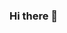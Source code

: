 ### Hi there 👋

<!--
**sharmapuneet20/sharmapuneet20** is a ✨ _special_ ✨ repository because its `README.md` (this file) appears on your GitHub profile.

<h1 align="center">Hi 👋, I'm Puneet Sharma</h1>
<h3 align="center">A passionate college student from India who is looking forward to learn and grow.</h3>
<img align="right" width="350px" src="https://user-images.githubusercontent.com/75851313/151668395-5591532b-28da-46a6-9476-7c9694bcb60e.gif" alt="img" >

<p align="left"> <img src="https://komarev.com/ghpvc/?username=sharmapuneet20&label=Profile%20views&color=0e75b6&style=flat" alt="sharmapuneet20" /> </p>

<p align="left"> <a href="https://github.com/ryo-ma/github-profile-trophy"><img src="https://github-profile-trophy.vercel.app/?username=sharmapuneet20" alt="sharmapuneet20" /></a> </p>

- 🌱 I’m currently learning **Data Structures and algo**

- 👨‍💻 All of my projects are available at [https://github.com/sharmapuneet20/sharmapuneet20](https://github.com/sharmapuneet20/sharmapuneet20)

- 📫 How to reach me **puneetsharma200332@gmail.com**

- 📄 Know about my experiences [https://www.linkedin.com/in/puneet-20-sharma/overlay/1635525482337/single-media-viewer/?profileId=ACoAADszgZsBqGhzoTM27SIe53-AKqWrYue5MfQ](https://www.linkedin.com/in/puneet-20-sharma/overlay/1635525482337/single-media-viewer/?profileId=ACoAADszgZsBqGhzoTM27SIe53-AKqWrYue5MfQ)

<h3 align="left">Connect with me:</h3>
<p align="left">
<a href="https://linkedin.com/in/puneet sharma" target="blank"><img align="center" src="https://raw.githubusercontent.com/rahuldkjain/github-profile-readme-generator/master/src/images/icons/Social/linked-in-alt.svg" alt="puneet sharma" height="30" width="40" /></a>
<a href="https://instagram.com/puneet.20s" target="blank"><img align="center" src="https://raw.githubusercontent.com/rahuldkjain/github-profile-readme-generator/master/src/images/icons/Social/instagram.svg" alt="puneet.20s" height="30" width="40" /></a>
<a href="https://www.leetcode.com/puneet20s" target="blank"><img align="center" src="https://raw.githubusercontent.com/rahuldkjain/github-profile-readme-generator/master/src/images/icons/Social/leet-code.svg" alt="puneet20s" height="30" width="40" /></a>
</p>

<h3 align="left">Languages and Tools:</h3>
<p align="left"> <a href="https://getbootstrap.com" target="_blank" rel="noreferrer"> <img src="https://raw.githubusercontent.com/devicons/devicon/master/icons/bootstrap/bootstrap-plain-wordmark.svg" alt="bootstrap" width="40" height="40"/> </a> <a href="https://www.cprogramming.com/" target="_blank" rel="noreferrer"> <img src="https://raw.githubusercontent.com/devicons/devicon/master/icons/c/c-original.svg" alt="c" width="40" height="40"/> </a> <a href="https://www.w3schools.com/cpp/" target="_blank" rel="noreferrer"> <img src="https://raw.githubusercontent.com/devicons/devicon/master/icons/cplusplus/cplusplus-original.svg" alt="cplusplus" width="40" height="40"/> </a> <a href="https://www.w3schools.com/css/" target="_blank" rel="noreferrer"> <img src="https://raw.githubusercontent.com/devicons/devicon/master/icons/css3/css3-original-wordmark.svg" alt="css3" width="40" height="40"/> </a> <a href="https://git-scm.com/" target="_blank" rel="noreferrer"> <img src="https://www.vectorlogo.zone/logos/git-scm/git-scm-icon.svg" alt="git" width="40" height="40"/> </a> <a href="https://www.w3.org/html/" target="_blank" rel="noreferrer"> <img src="https://raw.githubusercontent.com/devicons/devicon/master/icons/html5/html5-original-wordmark.svg" alt="html5" width="40" height="40"/> </a> <a href="https://www.java.com" target="_blank" rel="noreferrer"> <img src="https://raw.githubusercontent.com/devicons/devicon/master/icons/java/java-original.svg" alt="java" width="40" height="40"/> </a> <a href="https://developer.mozilla.org/en-US/docs/Web/JavaScript" target="_blank" rel="noreferrer"> <img src="https://raw.githubusercontent.com/devicons/devicon/master/icons/javascript/javascript-original.svg" alt="javascript" width="40" height="40"/> </a> <a href="https://www.mysql.com/" target="_blank" rel="noreferrer"> <img src="https://raw.githubusercontent.com/devicons/devicon/master/icons/mysql/mysql-original-wordmark.svg" alt="mysql" width="40" height="40"/> </a> </p>

<p><img align="left" src="https://github-readme-stats.vercel.app/api/top-langs?username=sharmapuneet20&show_icons=true&locale=en&layout=compact" alt="sharmapuneet20" /></p>

<p>&nbsp;<img align="center" src="https://github-readme-stats.vercel.app/api?username=sharmapuneet20&show_icons=true&locale=en" alt="sharmapuneet20" /></p>

<p><img align="center" src="https://github-readme-streak-stats.herokuapp.com/?user=sharmapuneet20&" alt="sharmapuneet20" /></p>
